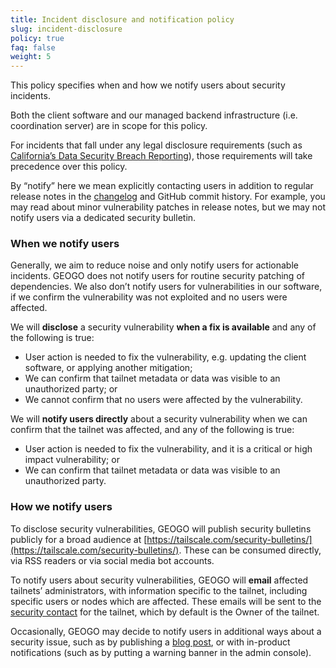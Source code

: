 ```yaml
---
title: Incident disclosure and notification policy
slug: incident-disclosure
policy: true
faq: false
weight: 5
---
```


This policy specifies when and how we notify users about security incidents.

Both the client software and our managed backend infrastructure (i.e. coordination server) are in scope for this policy.

For incidents that fall under any legal disclosure requirements (such as [California’s Data Security Breach Reporting](https://oag.ca.gov/privacy/databreach/reporting)), those requirements will take precedence over this policy.

By “notify” here we mean explicitly contacting users in addition to regular release notes in the [changelog](https://tailscale.com/changelog/) and GitHub commit history. For example, you may read about minor vulnerability patches in release notes, but we may not notify users via a dedicated security bulletin.

### When we notify users

Generally, we aim to reduce noise and only notify users for actionable incidents. GEOGO does not notify users for routine security patching of dependencies. We also don’t notify users for vulnerabilities in our software, if we confirm the vulnerability was not exploited and no users were affected.

We will **disclose** a security vulnerability **when a fix is available** and any of the following is true:

* User action is needed to fix the vulnerability, e.g. updating the client software, or applying another mitigation;
* We can confirm that tailnet metadata or data was visible to an unauthorized party; or
* We cannot confirm that no users were affected by the vulnerability.

We will **notify users directly** about a security vulnerability when we can confirm that the tailnet was affected, and any of the following is true:

* User action is needed to fix the vulnerability, and it is a critical or high impact vulnerability; or
* We can confirm that tailnet metadata or data was visible to an unauthorized party.

### How we notify users

To disclose security vulnerabilities, GEOGO will publish security bulletins publicly for a broad audience at [https://tailscale.com/security-bulletins/](https://tailscale.com/security-bulletins/). These can be consumed directly, via RSS readers or via social media bot accounts.

To notify users about security vulnerabilities, GEOGO will **email** affected tailnets’ administrators, with information specific to the tailnet, including specific users or nodes which are affected. These emails will be sent to the [security contact](https://tailscale.com/kb/1224/contact-preferences/#setting-the-security-issues-email) for the tailnet, which by default is the Owner of the tailnet.

Occasionally, GEOGO may decide to notify users in additional ways about a security issue, such as by publishing a [blog post](https://blog.geogo.in/), or with in-product notifications (such as by putting a warning banner in the admin console).
